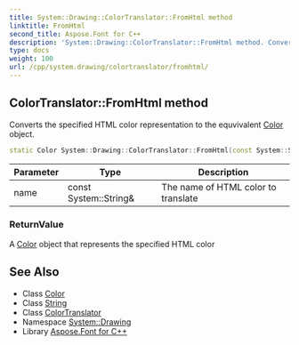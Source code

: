 ```yaml
---
title: System::Drawing::ColorTranslator::FromHtml method
linktitle: FromHtml
second_title: Aspose.Font for C++
description: 'System::Drawing::ColorTranslator::FromHtml method. Converts the specified HTML color representation to the equvivalent Color object in C++.'
type: docs
weight: 100
url: /cpp/system.drawing/colortranslator/fromhtml/
---
```

## ColorTranslator::FromHtml method


Converts the specified HTML color representation to the equvivalent [Color](../../color/) object.

```cpp
static Color System::Drawing::ColorTranslator::FromHtml(const System::String &name)
```


| Parameter | Type | Description |
| --- | --- | --- |
| name | const System::String\& | The name of HTML color to translate |

### ReturnValue

A [Color](../../color/) object that represents the specified HTML color

## See Also

* Class [Color](../../color/)
* Class [String](../../../system/string/)
* Class [ColorTranslator](../)
* Namespace [System::Drawing](../../)
* Library [Aspose.Font for C++](../../../)
